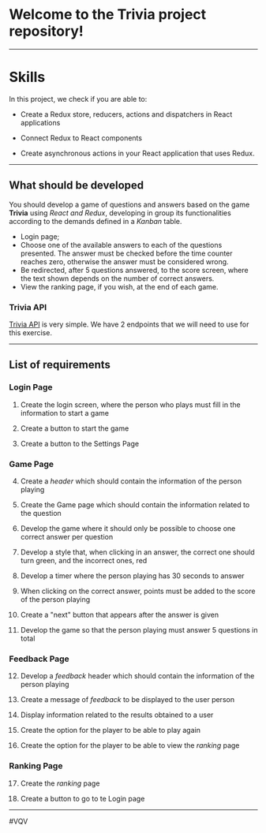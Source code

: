 # Welcome to the Trivia project repository!

---
# Skills
In this project, we check if you are able to:

   * Create a Redux store, reducers, actions and dispatchers in React applications

   * Connect Redux to React components

   * Create asynchronous actions in your React application that uses Redux.

---

## What should be developed

You should develop a game of questions and answers based on the game **Trivia** using _React and Redux_, developing in group its functionalities according to the demands defined in a _Kanban_ table.
  - Login page;
  - Choose one of the available answers to each of the questions presented. The answer must be checked before the time counter reaches zero, otherwise the answer must be considered wrong.
  - Be redirected, after 5 questions answered, to the score screen, where the text shown depends on the number of correct answers.
  - View the ranking page, if you wish, at the end of each game.


### Trivia API

[Trivia API](https://opentdb.com/api_config.php) is very simple. We have 2 endpoints that we will need to use for this exercise.

---

## List of requirements

### Login Page

1. Create the login screen, where the person who plays must fill in the information to start a game  

2. Create a button to start the game

3. Create a button to the Settings Page

### Game Page

4. Create a _header_ which should contain the information of the person playing

5. Create the Game page which should contain the information related to the question

6. Develop the game where it should only be possible to choose one correct answer per question

7. Develop a style that, when clicking in an answer, the correct one should turn green, and the incorrect ones, red

8. Develop a timer where the person playing has 30 seconds to answer

9. When clicking on the correct answer, points must be added to the score of the person playing

10. Create a "next" button that appears after the answer is given

11. Develop the game so that the person playing must answer 5 questions in total

### Feedback Page

12. Develop a _feedback_ header which should contain the information of the person playing

13. Create a message of _feedback_ to be displayed to the user person

14. Display information related to the results obtained to a user

15. Create the option for the player to be able to play again

16. Create the option for the player to be able to view the _ranking_ page

### Ranking Page

17. Create the _ranking_ page

18. Create a button to go to te Login page

---
#VQV
